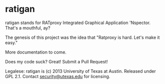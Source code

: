 ratigan
=======

ratigan stands for RATproxy Integrated Graphical Application 'Nspector.  That's a mouthful, ay?

The genesis of this project was the idea that "Ratproxy is hard.  Let's make it easy."

More documentation to come.  

Does my code suck?  Great!  Submit a Pull Request!

Legalese:  ratigan is (c) 2013 University of Texas at Austin.  Released under GPL 2.1.  Contact security@utexas.edu for licensing.
